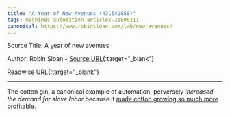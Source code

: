 ```yaml
---
title: "A Year of New Avenues (431542858)"
tags: machines automation articles-21806211
canonical: https://www.robinsloan.com/lab/new-avenues/
---
```


Source Title: A year of new avenues

Author: Robin Sloan - [Source URL](https://www.robinsloan.com/lab/new-avenues/){:target="_blank"}

[Readwise URL](https://readwise.io/open/431542858){:target="_blank"}

---

The cotton gin, a canonical example of automation, perversely *increased the demand for slave labor* because it [made cotton growing so much more profitable](https://www.archives.gov/education/lessons/cotton-gin-patent#:~:text=While%20it%20was%20true%20that,both%20land%20and%20enslaved%20labor).
